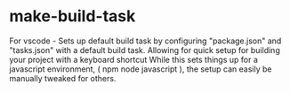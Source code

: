 # make-build-task
For vscode - Sets up default build task by configuring "package.json" and "tasks.json" with a default build task. Allowing for quick setup for building your project with a keyboard shortcut While this sets things up for a javascript environment, ( npm node javascript ), the setup can easily be manually tweaked for others.
